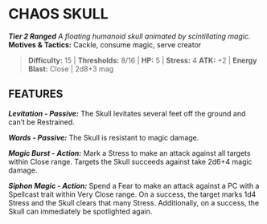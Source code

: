 ﻿---
tags:
  - Adversary
  - Creature
  - Statblock

name: 'CHAOS SKULL'
tier: 2
type: Ranged
description: 'A floating humanoid skull animated by scintillating magic.'
motives_and_tactics: 'Cackle, consume magic, serve creator'
difficulty: '15'
thresholds: '8/16'
hp: '5'
stress: '4'
atk: '+2'
attack: 'Energy Blast'
range: 'Close'
damage: '2d8+3 mag'
experience:
feats:
- name: 'Levitation'
  type: 'Passive'
  text: 'The Skull levitates several feet off the ground and can’t be Restrained.'
- name: 'Wards'
  type: 'Passive'
  text: 'The Skull is resistant to magic damage.'
- name: 'Magic Burst'
  type: 'Action'
  text: 'Mark a Stress to make an attack against all targets within Close range. Targets the Skull succeeds against take 2d6+4 magic damage.'
- name: 'Siphon Magic'
  type: 'Action'
  text: 'Spend a Fear to make an attack against a PC with a Spellcast trait within Very Close range. On a success, the target marks 1d4 Stress and the Skull clears that many Stress. Additionally, on a success, the Skull can immediately be spotlighted again.'
layout: Daggerheart Adversary
source: srd-adversary
statblock: true
---

# CHAOS SKULL

***Tier 2 Ranged***
*A floating humanoid skull animated by scintillating magic.*
**Motives & Tactics:** Cackle, consume magic, serve creator

> **Difficulty:** 15 | **Thresholds:** 8/16 | **HP:** 5 | **Stress:** 4
> **ATK:** +2 | **Energy Blast:** Close | 2d8+3 mag  

## FEATURES

***Levitation - Passive:*** The Skull levitates several feet off the ground and can’t be Restrained.

***Wards - Passive:*** The Skull is resistant to magic damage.

***Magic Burst - Action:*** Mark a Stress to make an attack against all targets within Close range. Targets the Skull succeeds against take 2d6+4 magic damage.

***Siphon Magic - Action:*** Spend a Fear to make an attack against a PC with a Spellcast trait within Very Close range. On a success, the target marks 1d4 Stress and the Skull clears that many Stress. Additionally, on a success, the Skull can immediately be spotlighted again.
